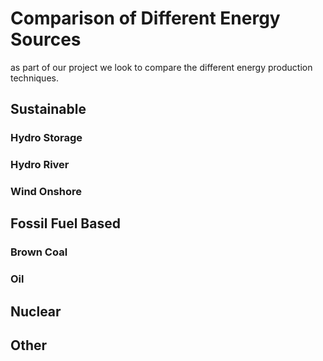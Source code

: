 # Comparison of Different Energy Sources
as part of our project we look to compare the different energy production techniques.

## Sustainable
### Hydro Storage
### Hydro River
### Wind Onshore
###



## Fossil Fuel Based
### Brown Coal
### Oil
### 

## Nuclear

## Other